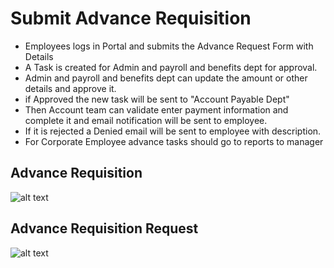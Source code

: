 Submit Advance Requisition
==========
 - Employees logs in Portal and submits the Advance Request Form with Details
 - A Task is created for Admin and payroll and benefits dept for approval.
 - Admin and payroll and benefits dept can update the amount or other details and approve it.
 - if Approved the new task will be sent to "Account Payable Dept"
 - Then Account team can validate enter payment information and complete it and email notification will be sent to employee.
 - If it is rejected a Denied  email will be sent to employee with description.
 - For Corporate Employee advance tasks should go to  reports to manager   

Advance Requisition
----
![alt text](../../images/expense/advance-form.png "Advance Requisition")

Advance Requisition  Request
----
![alt text](../../images/expense/submit-advance-request-form.png "Advance Requisition")
